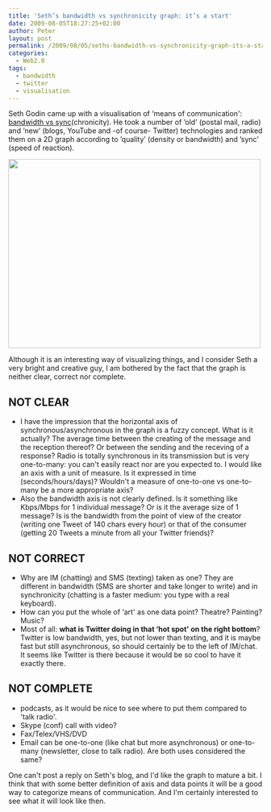 ```yaml
---
title: 'Seth’s bandwidth vs synchronicity graph: it’s a start'
date: 2009-08-05T18:27:25+02:00
author: Peter
layout: post
permalink: /2009/08/05/seths-bandwidth-vs-synchronicity-graph-its-a-start/
categories:
  - Web2.0
tags:
  - bandwidth
  - twitter
  - visualisation
---
```

Seth Godin came up with a visualisation of &#8216;means of communication': [bandwidth vs sync](http://sethgodin.typepad.com/seths_blog/2009/08/the-bandwidth-sync-correlation-thats-worth-thinking-about.html)(chronicity). He took a number of ’old’ (postal mail, radio) and ’new’ (blogs, YouTube and -of course- Twitter) technologies and ranked them on a 2D graph according to ’quality’ (density or bandwidth) and ’sync’ (speed of reaction).

[<img  class="alignnone" src="https://sethgodin.typepad.com/.a/6a00d83451b31569e2011571af92c1970b-500wi" alt="" width="500" height="375" />](http://sethgodin.typepad.com/seths_blog/2009/08/the-bandwidth-sync-correlation-thats-worth-thinking-about.html)

Although it is an interesting way of visualizing things, and I consider Seth a very bright and creative guy, I am bothered by the fact that the graph is neither clear, correct nor complete.

## NOT CLEAR

  * I have the impression that the horizontal axis of synchronous/asynchronous in the graph is a fuzzy concept. What is it actually? The average time between the creating of the message and the reception thereof? Or between the sending and the receving of a response? Radio is totally synchronous in its transmission but is very one-to-many: you can't easily react nor are you expected to. I would like an axis with a unit of measure. Is it expressed in time (seconds/hours/days)? Wouldn't a measure of one-to-one vs one-to-many be a more appropriate axis?
  * Also the bandwidth axis is not clearly defined. Is it something like Kbps/Mbps for 1 individual message? Or is it the average size of 1 message? Is is the bandwidth from the point of view of the creator (writing one Tweet of 140 chars every hour) or that of the consumer (getting 20 Tweets a minute from all your Twitter friends)?

## NOT CORRECT

  * Why are IM (chatting) and SMS (texting) taken as one? They are different in bandwidth (SMS are shorter and take longer to write) and in synchronicity (chatting is a faster medium: you type with a real keyboard).
  * How can you put the whole of &#8216;art' as one data point? Theatre? Painting? Music?
  * Most of all: **what is Twitter doing in that &#8216;hot spot' on the right bottom**? Twitter is low bandwidth, yes, but not lower than texting, and it is maybe fast but still asynchronous, so should certainly be to the left of IM/chat. It seems like Twitter is there because it would be so cool to have it exactly there.

## NOT COMPLETE

  * podcasts, as it would be nice to see where to put them compared to 'talk radio'.
  * Skype (conf) call with video?
  * Fax/Telex/VHS/DVD
  * Email can be one-to-one (like chat but more asynchronous) or one-to-many (newsletter, close to talk radio). Are both uses considered the same?

One can't post a reply on Seth's blog, and I'd like the graph to mature a bit. I think that with some better definition of axis and data points it will be a good way to categorize means of communication. And I'm certainly interested to see what it will look like then.